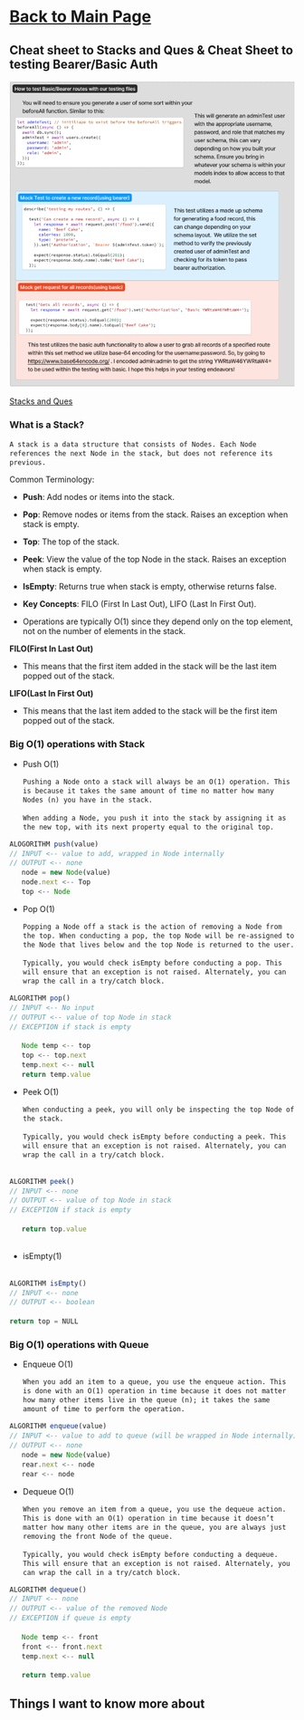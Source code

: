 # [Back to Main Page](https://reecerenninger.github.io/reading-notes/)

## Cheat sheet to Stacks and Ques & Cheat Sheet to testing Bearer/Basic Auth

![basic and bearer auth test](../imgs/bearer&basicAuth-CheatSheet.png)

[Stacks and Ques](https://codefellows.github.io/common_curriculum/data_structures_and_algorithms/Code_401/class-10/resources/stacks_and_queues.html)

### What is a Stack?

    A stack is a data structure that consists of Nodes. Each Node references the next Node in the stack, but does not reference its previous.
   Common Terminology:

- **Push**: Add nodes or items into the stack.

- **Pop**: Remove nodes or items from the stack. Raises an exception when stack is empty.

- **Top**: The top of the stack.

- **Peek**: View the value of the top Node in the stack. Raises an exception when stack is empty.

- **IsEmpty**: Returns true when stack is empty, otherwise returns false.

- **Key Concepts**: FILO (First In Last Out), LIFO (Last In First Out).

- Operations are typically O(1) since they depend only on the top element, not on the number of elements in the stack.

**FILO(First In Last Out)**

- This means that the first item added in the stack will be the last item popped out of the stack.

**LIFO(Last In First Out)**

- This means that the last item added to the stack will be the first item popped out of the stack.

### Big O(1) operations with Stack

- Push O(1)

      Pushing a Node onto a stack will always be an O(1) operation. This is because it takes the same amount of time no matter how many Nodes (n) you have in the stack.

      When adding a Node, you push it into the stack by assigning it as the new top, with its next property equal to the original top.
      
```javascript
ALOGORITHM push(value)
// INPUT <-- value to add, wrapped in Node internally
// OUTPUT <-- none
   node = new Node(value)
   node.next <-- Top
   top <-- Node

```

- Pop O(1)

      Popping a Node off a stack is the action of removing a Node from the top. When conducting a pop, the top Node will be re-assigned to the Node that lives below and the top Node is returned to the user.

      Typically, you would check isEmpty before conducting a pop. This will ensure that an exception is not raised. Alternately, you can wrap the call in a try/catch block.

```javascript
ALGORITHM pop()
// INPUT <-- No input
// OUTPUT <-- value of top Node in stack
// EXCEPTION if stack is empty

   Node temp <-- top
   top <-- top.next
   temp.next <-- null
   return temp.value

```

- Peek O(1)

      When conducting a peek, you will only be inspecting the top Node of the stack.

      Typically, you would check isEmpty before conducting a peek. This will ensure that an exception is not raised. Alternately, you can wrap the call in a try/catch block.

```javascript

ALGORITHM peek()
// INPUT <-- none
// OUTPUT <-- value of top Node in stack
// EXCEPTION if stack is empty

   return top.value



```

- isEmpty(1)

```javascript

ALGORITHM isEmpty()
// INPUT <-- none
// OUTPUT <-- boolean

return top = NULL

```

### Big O(1) operations with Queue

- Enqueue O(1)

      When you add an item to a queue, you use the enqueue action. This is done with an O(1) operation in time because it does not matter how many other items live in the queue (n); it takes the same amount of time to perform the operation.

```javascript
ALGORITHM enqueue(value)
// INPUT <-- value to add to queue (will be wrapped in Node internally)
// OUTPUT <-- none
   node = new Node(value)
   rear.next <-- node
   rear <-- node

```

- Dequeue O(1)

      When you remove an item from a queue, you use the dequeue action. This is done with an O(1) operation in time because it doesn’t matter how many other items are in the queue, you are always just removing the front Node of the queue.

      Typically, you would check isEmpty before conducting a dequeue. This will ensure that an exception is not raised. Alternately, you can wrap the call in a try/catch block.

```javascript
ALGORITHM dequeue()
// INPUT <-- none
// OUTPUT <-- value of the removed Node
// EXCEPTION if queue is empty

   Node temp <-- front
   front <-- front.next
   temp.next <-- null

   return temp.value

```

## Things I want to know more about
